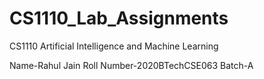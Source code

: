 # CS1110_Lab_Assignments
CS1110 Artificial Intelligence and Machine Learning

Name-Rahul Jain
Roll Number-2020BTechCSE063
Batch-A
